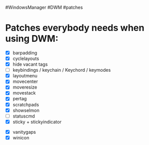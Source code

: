 #WindowsManager
#DWM
#patches

# Patches everybody needs when using DWM:
- [x] barpadding
- [x] cyclelayouts
- [x] hide vacant tags
- [ ] keybindings / keychain / Keychord / keymodes
- [x] layoutmenu
- [x] movecenter
- [x] moveresize
- [x] movestack
- [x] pertag
- [x] scratchpads
- [x] showselmon
- [ ] statuscmd
- [x] sticky + stickyindicator
<!-- - [x] systray (have to analyse this carefully 'cause it messes with the barpadding patch I applied) -->
- [x] vanitygaps
- [x] winicon
